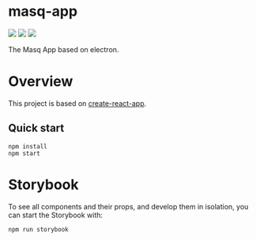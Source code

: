 # masq-app

[![](https://img.shields.io/badge/project-Masq-7C4DFF.svg?style=flat-square)](https://github.com/QwantResearch/masq-app)
[![](https://api.travis-ci.org/QwantResearch/masq-app.svg)](https://travis-ci.org/QwantResearch/masq-app)
[![](https://img.shields.io/badge/code_style-standard-brightgreen.svg)](https://standardjs.com)

The Masq App based on electron.

# Overview
This project is based on [create-react-app](https://github.com/facebook/create-react-app).

## Quick start
```
npm install
npm start
```

# Storybook
To see all components and their props, and develop them in isolation, you
can start the Storybook with:
```
npm run storybook
```
